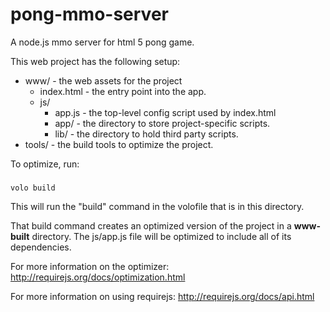 pong-mmo-server
==========================

A node.js mmo server for html 5 pong game.

This web project has the following setup:

* www/ - the web assets for the project
    * index.html - the entry point into the app.
    * js/
        * app.js - the top-level config script used by index.html
        * app/ - the directory to store project-specific scripts.
        * lib/ - the directory to hold third party scripts.
* tools/ - the build tools to optimize the project.


To optimize, run:
###

    volo build

This will run the "build" command in the volofile that is in this directory.

That build command creates an optimized version of the project in a
**www-built** directory. The js/app.js file will be optimized to include
all of its dependencies.

For more information on the optimizer:
http://requirejs.org/docs/optimization.html

For more information on using requirejs:
http://requirejs.org/docs/api.html
